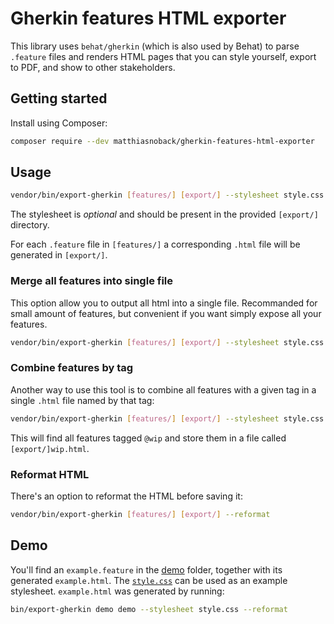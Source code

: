 # Gherkin features HTML exporter

This library uses `behat/gherkin` (which is also used by Behat) to parse `.feature` files and renders HTML pages that you can style yourself, export to PDF, and show to other stakeholders.

## Getting started

Install using Composer:

```bash
composer require --dev matthiasnoback/gherkin-features-html-exporter
```

## Usage

```bash
vendor/bin/export-gherkin [features/] [export/] --stylesheet style.css
```

The stylesheet is *optional* and should be present in the provided `[export/]` directory.

For each `.feature` file in `[features/]` a corresponding `.html` file will be generated in `[export/]`.

### Merge all features into single file

This option allow you to output all html into a single file. Recommanded for small amount of features, but convenient if you want simply expose all your features.

```bash
vendor/bin/export-gherkin [features/] [export/] --stylesheet style.css --merge myFileName
```

### Combine features by tag

Another way to use this tool is to combine all features with a given tag in a single `.html` file named by that tag:

```bash
vendor/bin/export-gherkin [features/] [export/] --stylesheet style.css --tag wip
```

This will find all features tagged `@wip` and store them in a file called `[export/]wip.html`.

### Reformat HTML

There's an option to reformat the HTML before saving it:

```bash
vendor/bin/export-gherkin [features/] [export/] --reformat
```

## Demo

You'll find an `example.feature` in the [demo](demo/) folder, together with its generated `example.html`. The [`style.css`](demo/style.css) can be used as an example stylesheet. `example.html` was generated by running:

```bash
bin/export-gherkin demo demo --stylesheet style.css --reformat
```
